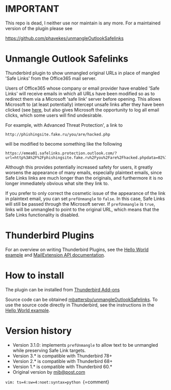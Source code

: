 # IMPORTANT

This repo is dead, I neither use nor maintain is any more. For a maintained version of the plugin please see

https://github.com/phavekes/unmangleOutlookSafelinks

# Unmangle Outlook Safelinks

Thunderbird plugin to show unmangled original URLs in place of mangled 'Safe Links' from the Office365 mail server.

Users of Office365 whose company or email provider have enabled 'Safe Links' will receive emails in which all URLs have been modified so as to redirect them via a Microsoft 'safe link' server before opening. This allows Microsoft to (at least potentially) intercept unsafe links after they have been clicked (see [here](https://support.microsoft.com/en-us/office/advanced-outlook-com-security-for-microsoft-365-subscribers-882d2243-eab9-4545-a58a-b36fee4a46e2), but also gives Microsoft the opportunity to log all email clicks, which some users will find undesirable.

For example, with Advanced Threat Protection', a link to
```
http://phishingsite.fake.ru/you/are/hacked.php
```
will be modified to become something like the following
```
https://emea01.safelinks.protection.outlook.com/?url=http%3A%2F%2Fphishingsite.fake.ru%2Fyou%2Fare%2Fhacked.phpdata=02%7C01%7Csender.mail%40domain.tld%7C8177af7905a4406ecae208d5dc1fb7c9%7C87c50b582ef2423da4dbaedde7c84efcfa%7C0%7C0%7C63453351150545403&sdata=Te0O1xGxxxULxdzbxQ%2xxxyql2QjTt4Ken%2F00JB%2BV%2FPUA%3D&reserved=0
```

Although this provides potentially increased safety for users, it greatly worsens the appearance of many emails, especially plaintext emails, since Safe Links links are much longer than the originals, and furthermore it is no longer immediately obvious what site they link to.

If you prefer to only correct the cosmetic issue of the appearance of the link in plaintext email, you can set `prefUnmangle` to `false`. In this case, Safe Links will still be passed through the Microsoft server. If `prefUnmangle` is `true`, links will be unmangled to point to the original URL, which means that the Safe Links functionality is disabled. 

# Thunderbird Plugins

For an overview on writing Thunderbird Plugins, see the [Hello World example](https://developer.thunderbird.net/add-ons/mailextensions/hello-world-add-on) and [MailExtension API documentation](https://webextension-api.thunderbird.net/en/91/browserAction.html).

# How to install

The plugin can be installed from [Thunderbird Add-ons](https://addons.thunderbird.net/en-US/thunderbird/addon/unmangle-outlook-safelinks/)

Source code can be obtained [mbattersby/unmangleOutlookSafelinks](https://github.com/mbattersby/unmangleOutlookSafelinks). To use the source code directly in Thunderbird, see the instructions in the [Hello World example](https://developer.thunderbird.net/add-ons/mailextensions/hello-world-add-on).

# Version history

- Version 3.1.0: implements `prefUnmangle` to allow text to be unmangled while preserving Safe Link targets.
- Version 3.* is compatible with Thunderbird 78+
- Version 2.* is compatible with Thunderbird 68+
- Version 1.* is compatible with Thunderbird 60.*
- Original version by mib@post.com

`vim: ts=4:sw=4:noet:syntax=python `{=comment}
